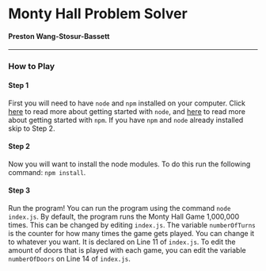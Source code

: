# Monty Hall Problem Solver
#### Preston Wang-Stosur-Bassett
---

### How to Play
#### Step 1
First you will need to have `node` and `npm` installed on your computer. Click [here](https://nodejs.org/en/) to read more about getting started with `node`, and [here](https://www.npmjs.com/) to read more about getting started with `npm`. If you have `npm` and `node` already installed skip to Step 2.

#### Step 2
Now you will want to install the node modules. To do this run the following command: `npm install`.

#### Step 3
Run the program! You can run the program using the command `node index.js`. By default, the program runs the Monty Hall Game 1,000,000 times. This can be changed by editing `index.js`. The variable `numberOfTurns` is the counter for how many times the game gets played. You can change it to whatever you want. It is declared on Line 11 of `index.js`. To edit the amount of doors that is played with each game, you can edit the variable `numberOfDoors` on Line 14 of `index.js`.
